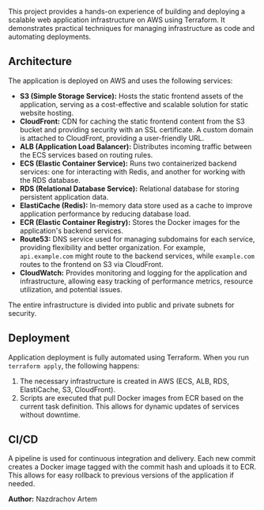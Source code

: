 This project provides a hands-on experience of building and deploying a scalable web application infrastructure on AWS using Terraform. It demonstrates practical techniques for managing infrastructure as code and automating deployments.

## Architecture

The application is deployed on AWS and uses the following services:

* **S3 (Simple Storage Service):**  Hosts the static frontend assets of the application, serving as a cost-effective and scalable solution for static website hosting.  
* **CloudFront:** CDN for caching the static frontend content from the S3 bucket and providing security with an SSL certificate. A custom domain is attached to CloudFront, providing a user-friendly URL.
* **ALB (Application Load Balancer):** Distributes incoming traffic between the ECS services based on routing rules.
* **ECS (Elastic Container Service):** Runs two containerized backend services: one for interacting with Redis, and another for working with the RDS database.
* **RDS (Relational Database Service):** Relational database for storing persistent application data.
* **ElastiCache (Redis):** In-memory data store used as a cache to improve application performance by reducing database load.
* **ECR (Elastic Container Registry):**  Stores the Docker images for the application's backend services.
* **Route53:** DNS service used for managing subdomains for each service, providing flexibility and better organization. For example, `api.example.com` might route to the backend services, while `example.com` routes to the frontend on S3 via CloudFront.
* **CloudWatch:** Provides monitoring and logging for the application and infrastructure, allowing easy tracking of performance metrics, resource utilization, and potential issues.

The entire infrastructure is divided into public and private subnets for security.

## Deployment

Application deployment is fully automated using Terraform. When you run `terraform apply`, the following happens:

1. The necessary infrastructure is created in AWS (ECS, ALB, RDS, ElastiCache, S3, CloudFront).
2. Scripts are executed that pull Docker images from ECR based on the current task definition. This allows for dynamic updates of services without downtime.

## CI/CD

A pipeline is used for continuous integration and delivery. Each new commit creates a Docker image tagged with the commit hash and uploads it to ECR. This allows for easy rollback to previous versions of the application if needed.

**Author:** Nazdrachov Artem
